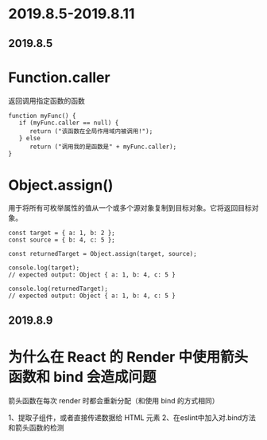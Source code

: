 # 2019.8.5-2019.8.11

## 2019.8.5

# Function.caller

返回调用指定函数的函数
```
function myFunc() {
   if (myFunc.caller == null) {
      return ("该函数在全局作用域内被调用!");
   } else
      return ("调用我的是函数是" + myFunc.caller);
}
```
# Object.assign() 
用于将所有可枚举属性的值从一个或多个源对象复制到目标对象。它将返回目标对象。
```
const target = { a: 1, b: 2 };
const source = { b: 4, c: 5 };

const returnedTarget = Object.assign(target, source);

console.log(target);
// expected output: Object { a: 1, b: 4, c: 5 }

console.log(returnedTarget);
// expected output: Object { a: 1, b: 4, c: 5 }
```

## 2019.8.9
# 为什么在 React 的 Render 中使用箭头函数和 bind 会造成问题

箭头函数在每次 render 时都会重新分配（和使用 bind 的方式相同）

1、提取子组件，或者直接传递数据给 HTML 元素
2、在eslint中加入对.bind方法和箭头函数的检测
